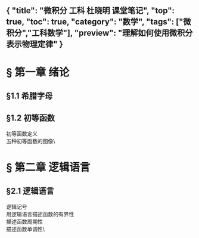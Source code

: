 {
"title": "微积分 工科 杜晓明 课堂笔记",
"top": true,
"toc": true,
"category": "数学",
"tags": ["微积分","工科数学"],
"preview": "理解如何使用微积分表示物理定律"
}
---

# § 第一章 绪论
## §1.1 希腊字母
## §1.2 初等函数
初等函数定义\
五种初等函数的图像\
# § 第二章 逻辑语言
## §2.1 逻辑语言
逻辑记号\
用逻辑语言描述函数的有界性\
描述函数周期性\
描述函数单调性\